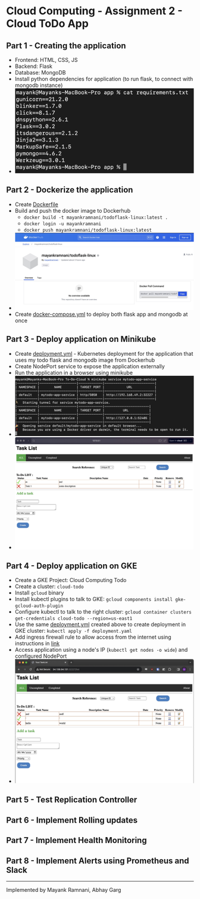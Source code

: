 # Cloud Computing - Assignment 2  - Cloud ToDo App
## Part 1 - Creating the application
- Frontend: HTML, CSS, JS
- Backend: Flask
- Database: MongoDB
- Install python dependencies for application (to run flask, to connect with mongodb instance)
- ![img](images/1-req.jpg)


## Part 2 - Dockerize the application
- Create [Dockerfile](app/Dockerfile)
- Build and push the docker image to Dockerhub
	+ `docker build -t mayankramnani/todoflask-linux:latest .`
	+ `docker login -u mayankramnani`
	+ `docker push mayankramnani/todoflask-linux:latest`
- ![img](images/2-dockerhub.jpg)	
- Create [docker-compose.yml](docker-compose.yml) to deploy both flask app and mongodb at once


## Part 3 - Deploy application on Minikube
- Create [deployment.yml](deployment.yml) - Kubernetes deployment for the application that uses my todo flask and mongodb image from Dockerhub
- Create NodePort service to expose the application externally
- Run the application in a browser using minikube
- ![img](images/3-minikube.jpg)
- ![img](images/3-minikube-browser.jpg)


## Part 4 - Deploy application on GKE
- Create a GKE Project: Cloud Computing Todo
- Create a cluster: `cloud-todo`
- Install `gcloud` binary
- Install kubectl plugins to talk to GKE: `gcloud components install gke-gcloud-auth-plugin`
- Configure kubectl to talk to the right cluster: `gcloud container clusters get-credentials cloud-todo --region=us-east1`
- Use the same [deployment.yml](deployment.yml) created above to create deployment in GKE cluster: `kubectl apply -f deployment.yaml`
- Add ingress firewall rule to allow access from the internet using instructions in [link](https://cloud.google.com/kubernetes-engine/docs/how-to/exposing-apps#console_1)
- Access application using a node's IP (`kubectl get nodes -o wide`) and configured NodePort
- ![img](images/4-gke-browser.jpg)


## Part 5 - Test Replication Controller 

## Part 6 - Implement Rolling updates

## Part 7 - Implement Health Monitoring

## Part 8 - Implement Alerts using Prometheus and Slack

---
Implemented by Mayank Ramnani, Abhay Garg
